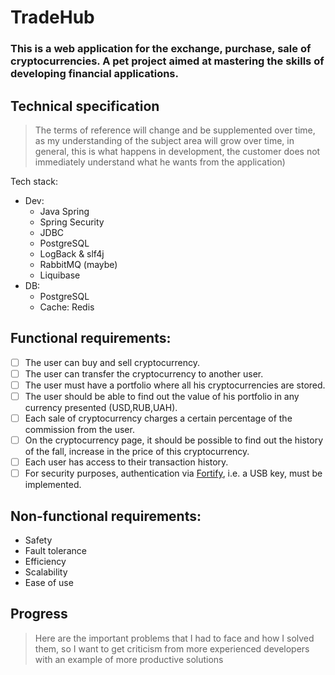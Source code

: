 # TradeHub
### This is a web application for the exchange, purchase, sale of cryptocurrencies. A pet project aimed at mastering the skills of developing financial applications.

## Technical specification
> The terms of reference will change and be supplemented over time, as my understanding of the subject area will grow over time, in general, this is what happens in development, the customer does not immediately understand what he wants from the application)

Tech stack:
- Dev:
  - Java Spring
  - Spring Security
  - JDBC
  - PostgreSQL
  - LogBack & slf4j
  - RabbitMQ (maybe)
  - Liquibase
- DB:
  - PostgreSQL
  - Cache: Redis

## Functional requirements:
- [ ] The user can buy and sell cryptocurrency. 
- [ ] The user can transfer the cryptocurrency to another user.
- [ ] The user must have a portfolio where all his cryptocurrencies are stored.
- [ ] The user should be able to find out the value of his portfolio in any currency presented (USD,RUB,UAH).
- [ ] Each sale of cryptocurrency charges a certain percentage of the commission from the user.
- [ ] On the cryptocurrency page, it should be possible to find out the history of the fall, increase in the price of this cryptocurrency.
- [ ] Each user has access to their transaction history.
- [ ] For security purposes, authentication via [Fortify](https://github.com/fortify), i.e. a USB key, must be implemented.

## Non-functional requirements:
- Safety
- Fault tolerance
- Efficiency
- Scalability
- Ease of use

## Progress
> Here are the important problems that I had to face and how I solved them, so I want to get criticism from more experienced developers with an example of more productive solutions
